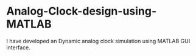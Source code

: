 # Analog-Clock-design-using-MATLAB
I have developed an Dynamic analog clock simulation using MATLAB GUI interface.
